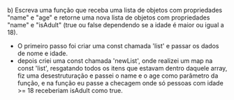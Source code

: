 b) Escreva uma função que receba uma lista de objetos com propriedades "name" e "age" e retorne uma nova lista de objetos com propriedades "name" e "isAdult" (true ou false dependendo se a idade é maior ou igual a 18).

- O primeiro passo foi criar uma const chamada 'list' e passar os dados de nome e idade.
- depois criei uma const chamada 'newList', onde realizei um map na const 'list', resgatando todos os itens que estavam dentro daquele array, fiz uma desestruturação e passei o name e o age como parâmetro da função, e na função eu passe a checagem onde só pessoas com idade >= 18 receberiam isAdult como true.
